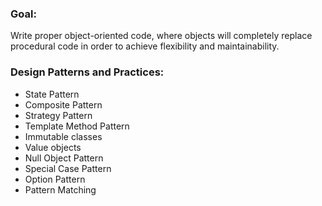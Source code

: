 ### Goal:
Write proper object-oriented code, where objects will completely replace procedural code in order to achieve flexibility and maintainability.

### Design Patterns and Practices:
- State Pattern
- Composite Pattern
- Strategy Pattern
- Template Method Pattern
- Immutable classes
- Value objects
- Null Object Pattern
- Special Case Pattern
- Option Pattern
- Pattern Matching

